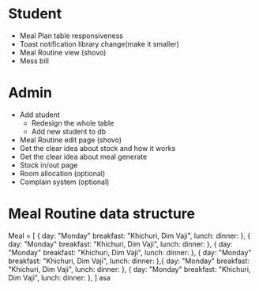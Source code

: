 # Student

- Meal Plan table responsiveness
- Toast notification library change(make it smaller)
- Meal Routine view (shovo)
- Mess bill

# Admin

- Add student
  - Redesign the whole table
  - Add new student to db
- Meal Routine edit page (shovo)
- Get the clear idea about stock and how it works
- Get the clear idea about meal generate
- Stock in/out page
- Room allocation (optional)
- Complain system (optional)

# Meal Routine data structure

Meal = [
{
day: "Monday"
breakfast: "Khichuri, Dim Vaji",
lunch:
dinner:
},
{
day: "Monday"
breakfast: "Khichuri, Dim Vaji",
lunch:
dinner:
},
{
day: "Monday"
breakfast: "Khichuri, Dim Vaji",
lunch:
dinner:
},
{
day: "Monday"
breakfast: "Khichuri, Dim Vaji",
lunch:
dinner:
},{
day: "Monday"
breakfast: "Khichuri, Dim Vaji",
lunch:
dinner:
},
{
day: "Monday"
breakfast: "Khichuri, Dim Vaji",
lunch:
dinner:
},
]
asa